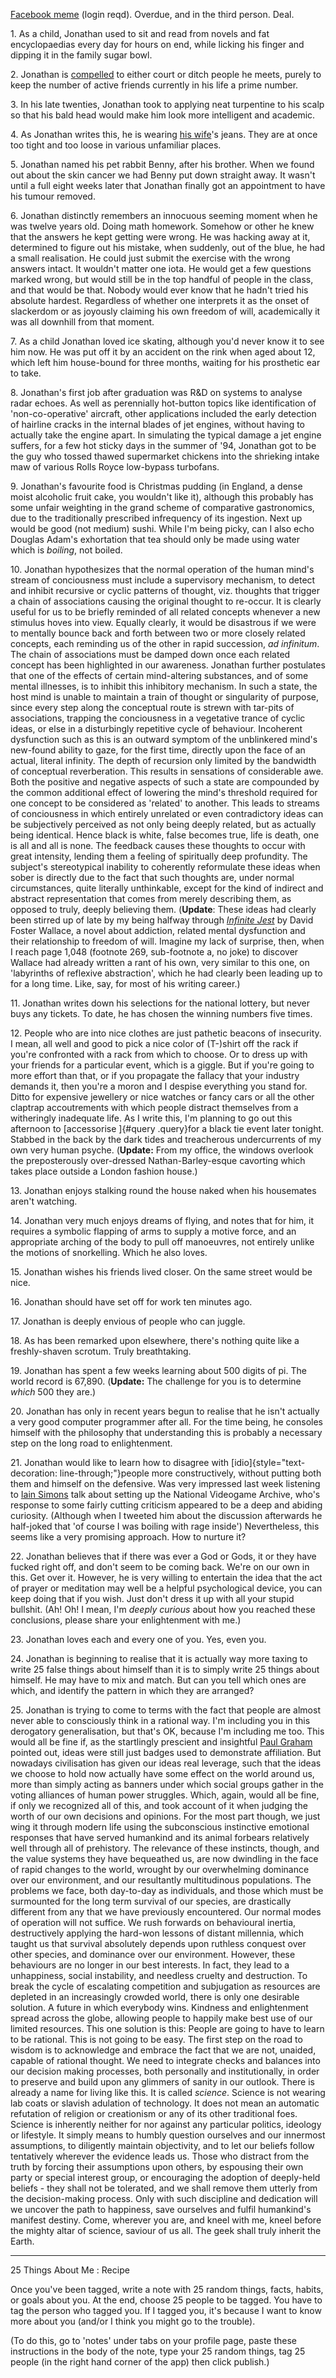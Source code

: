 <!--
.. title: 25 Things About Me
.. slug: 25-things-about-me
.. date: 2009-03-03 20:24:14-06:00
.. tags: Write
.. category: Write
.. link: 
.. description: 
.. type: text
-->


[Facebook meme](http://www.facebook.com/note.php?note_id=55945718188)
(login reqd). Overdue, and in the third person. Deal.

1\. As a child, Jonathan used to sit and read from novels and fat
encyclopaedias every day for hours on end, while licking his finger and
dipping it in the family sugar bowl.

2\. Jonathan is
[compelled](http://ebbs.english.vt.edu/exper/kcramer/anth/Pi.html) to
either court or ditch people he meets, purely to keep the number of
active friends currently in his life a prime number.

3\. In his late twenties, Jonathan took to applying neat turpentine to
his scalp so that his bald head would make him look more intelligent and
academic.

4\. As Jonathan writes this, he is wearing [his
wife](http://thesuze.com/)'s jeans. They are at once too tight and too
loose in various unfamiliar places.

5\. Jonathan named his pet rabbit Benny, after his brother. When we found
out about the skin cancer we had Benny put down straight away. It wasn't
until a full eight weeks later that Jonathan finally got an appointment
to have his tumour removed.

6\. Jonathan distinctly remembers an innocuous seeming moment when he was
twelve years old. Doing math homework. Somehow or other he knew that the
answers he kept getting were wrong. He was hacking away at it,
determined to figure out his mistake, when suddenly, out of the blue, he
had a small realisation. He could just submit the exercise with the
wrong answers intact. It wouldn't matter one iota. He would get a few
questions marked wrong, but would still be in the top handful of people
in the class, and that would be that. Nobody would ever know that he
hadn't tried his absolute hardest. Regardless of whether one interprets
it as the onset of slackerdom or as joyously claiming his own freedom of
will, academically it was all downhill from that moment.

7\. As a child Jonathan loved ice skating, although you'd never know it
to see him now. He was put off it by an accident on the rink when aged
about 12, which left him house-bound for three months, waiting for his
prosthetic ear to take.

8\. Jonathan's first job after graduation was R&D on systems to analyse
radar echoes. As well as perennially hot-button topics like
identification of 'non-co-operative' aircraft, other applications
included the early detection of hairline cracks in the internal blades
of jet engines, without having to actually take the engine apart. In
simulating the typical damage a jet engine suffers, for a few hot sticky
days in the summer of '94, Jonathan got to be the guy who tossed thawed
supermarket chickens into the shrieking intake maw of various Rolls
Royce low-bypass turbofans.

9\. Jonathan's favourite food is Christmas pudding (in England, a dense
moist alcoholic fruit cake, you wouldn't like it), although this
probably has some unfair weighting in the grand scheme of comparative
gastronomics, due to the traditionally prescribed infrequency of its
ingestion. Next up would be good (not medium) sushi. While I'm being
picky, can I also echo Douglas Adam's exhortation that tea should only
be made using water which is *boiling*, not boiled.

10\. Jonathan hypothesizes that the normal operation of the human mind's
stream of conciousness must include a supervisory mechanism, to detect
and inhibit recursive or cyclic patterns of thought, viz. thoughts that
trigger a chain of associations causing the original thought to
re-occur. It is clearly useful for us to be briefly reminded of all
related concepts whenever a new stimulus hoves into view. Equally
clearly, it would be disastrous if we were to mentally bounce back and
forth between two or more closely related concepts, each reminding us of
the other in rapid succession, *ad infinitum*. The chain of associations
must be damped down once each related concept has been highlighted in
our awareness. Jonathan further postulates that one of the effects of
certain mind-altering substances, and of some mental illnesses, is to
inhibit this inhibitory mechanism. In such a state, the host mind is
unable to maintain a train of thought or singularity of purpose, since
every step along the conceptual route is strewn with tar-pits of
associations, trapping the conciousness in a vegetative trance of cyclic
ideas, or else in a disturbingly repetitive cycle of behaviour.
Incoherent dysfunction such as this is an outward symptom of the
unblinkered mind's new-found ability to gaze, for the first time,
directly upon the face of an actual, literal infinity. The depth of
recursion only limited by the bandwidth of conceptual reverberation.
This results in sensations of considerable awe. Both the positive and
negative aspects of such a state are compounded by the common additional
effect of lowering the mind's threshold required for one concept to be
considered as 'related' to another. This leads to streams of
conciousness in which entirely unrelated or even contradictory ideas can
be subjectively perceived as not only being deeply related, but as
actually being identical. Hence black is white, false becomes true, life
is death, one is all and all is none. The feedback causes these thoughts
to occur with great intensity, lending them a feeling of spiritually
deep profundity. The subject's stereotypical inability to coherently
reformulate these ideas when sober is directly due to the fact that such
thoughts are, under normal circumstances, quite literally unthinkable,
except for the kind of indirect and abstract representation that comes
from merely describing them, as opposed to truly, deeply believing them.
(**Update**: These ideas had clearly been stirred up of late by my being
halfway through [*Infinite
Jest*](http://en.wikipedia.org/wiki/Infinite_jest) by David Foster
Wallace, a novel about addiction, related mental dysfunction and their
relationship to freedom of will. Imagine my lack of surprise, then, when
I reach page 1,048 (footnote 269, sub-footnote a, no joke) to discover
Wallace had already written a rant of his own, very similar to this one,
on 'labyrinths of reflexive abstraction', which he had clearly been
leading up to for a long time. Like, say, for most of his writing
career.)

11\. Jonathan writes down his selections for the national lottery, but
never buys any tickets. To date, he has chosen the winning numbers five
times.

12\. People who are into nice clothes are just pathetic beacons of
insecurity. I mean, all well and good to pick a nice color of (T-)shirt
off the rack if you're confronted with a rack from which to choose. Or
to dress up with your friends for a particular event, which is a giggle.
But if you're going to more effort than that, or if you propagate the
fallacy that your industry demands it, then you're a moron and I despise
everything you stand for. Ditto for expensive jewellery or nice watches
or fancy cars or all the other claptrap accoutrements with which people
distract themselves from a witheringly inadequate life. As I write this,
I'm planning to go out this afternoon to [accessorise ]{#query
.query}for a black tie event later tonight. Stabbed in the back by the
dark tides and treacherous undercurrents of my own very human psyche.
(**Update:** From my office, the windows overlook the preposterously
over-dressed Nathan-Barley-esque cavorting which takes place outside a
London fashion house.)

13\. Jonathan enjoys stalking round the house naked when his housemates
aren't watching.

14\. Jonathan very much enjoys dreams of flying, and notes that for him,
it requires a symbolic flapping of arms to supply a motive force, and an
appropriate arching of the body to pull off manoeuvres, not entirely
unlike the motions of snorkelling. Which he also loves.

15\. Jonathan wishes his friends lived closer. On the same street would
be nice.

16\. Jonathan should have set off for work ten minutes ago.

17\. Jonathan is deeply envious of people who can juggle.

18\. As has been remarked upon elsewhere, there's nothing quite like a
freshly-shaven scrotum. Truly breathtaking.

19\. Jonathan has spent a few weeks learning about 500 digits of pi. The
world record is 67,890. (**Update:** The challenge for you is to
determine *which* 500 they are.)

20\. Jonathan has only in recent years begun to realise that he isn't
actually a very good computer programmer after all. For the time being,
he consoles himself with the philosophy that understanding this is
probably a necessary step on the long road to enlightenment.

21\. Jonathan would like to learn how to disagree with
[idio]{style="text-decoration: line-through;"}people more
constructively, without putting both them and himself on the defensive.
Was very impressed last week listening to [Iain
Simons](http://iainsimons.com/2009/02/bafta-geeknight-2/) talk about
setting up the National Videogame Archive, who's response to some fairly
cutting criticism appeared to be a deep and abiding curiosity. (Although
when I tweeted him about the discussion afterwards he half-joked that
'of course I was boiling with rage inside') Nevertheless, this seems
like a very promising approach. How to nurture it?

22\. Jonathan believes that if there was ever a God or Gods, it or they
have fucked right off, and don't seem to be coming back. We're on our
own in this. Get over it. However, he is very willing to entertain the
idea that the act of prayer or meditation may well be a helpful
psychological device, you can keep doing that if you wish. Just don't
dress it up with all your stupid bullshit. (Ah! Oh! I mean, I'm *deeply
curious* about how you reached these conclusions, please share your
enlightenment with me.)

23\. Jonathan loves each and every one of you. Yes, even you.

24\. Jonathan is beginning to realise that it is actually way more taxing
to write 25 false things about himself than it is to simply write 25
things about himself. He may have to mix and match. But can you tell
which ones are which, and identify the pattern in which they are
arranged?

25\. Jonathan is trying to come to terms with the fact that people are
almost never able to consciously think in a rational way. I'm including
you in this derogatory generalisation, but that's OK, because I'm
including me too. This would all be fine if, as the startlingly
prescient and insightful [Paul
Graham](http://www.paulgraham.com/convergence.html) pointed out, ideas
were still just badges used to demonstrate affiliation. But nowadays
civilisation has given our ideas real leverage, such that the ideas we
choose to hold now actually have some effect on the world around us,
more than simply acting as banners under which social groups gather in
the voting alliances of human power struggles. Which, again, would all
be fine, if only we recognized all of this, and took account of it when
judging the worth of our own decisions and opinions. For the most part
though, we just wing it through modern life using the subconscious
instinctive emotional responses that have served humankind and its
animal forbears relatively well through all of prehistory. The relevance
of these instincts, though, and the value systems they have bequeathed
us, are now dwindling in the face of rapid changes to the world, wrought
by our overwhelming dominance over our environment, and our resultantly
multitudinous populations. The problems we face, both day-to-day as
individuals, and those which must be surmounted for the long term
survival of our species, are drastically different from any that we have
previously encountered. Our normal modes of operation will not suffice.
We rush forwards on behavioural inertia, destructively applying the
hard-won lessons of distant millennia, which taught us that survival
absolutely depends upon ruthless conquest over other species, and
dominance over our environment. However, these behaviours are no longer
in our best interests. In fact, they lead to a unhappiness, social
instability, and needless cruelty and destruction. To break the cycle of
escalating competition and subjugation as resources are depleted in an
increasingly crowded world, there is only one desirable solution. A
future in which everybody wins. Kindness and enlightenment spread across
the globe, allowing people to happily make best use of our limited
resources. This one solution is this: People are going to have to learn
to be rational. This is not going to be easy. The first step on the road
to wisdom is to acknowledge and embrace the fact that we are not,
unaided, capable of rational thought. We need to integrate checks and
balances into our decision making processes, both personally and
institutionally, in order to preserve and build upon any glimmers of
sanity in our outlook. There is already a name for living like this. It
is called *science*. Science is not wearing lab coats or slavish
adulation of technology. It does not mean an automatic refutation of
religion or creationism or any of its other traditional foes. Science is
inherently neither for nor against any particular politics, ideology or
lifestyle. It simply means to humbly question ourselves and our
innermost assumptions, to diligently maintain objectivity, and to let
our beliefs follow tentatively wherever the evidence leads us. Those who
distract from the truth by forcing their assumptions upon others, by
espousing their own party or special interest group, or encouraging the
adoption of deeply-held beliefs - they shall not be tolerated, and we
shall remove them utterly from the decision-making process. Only with
such discipline and dedication will we uncover the path to happiness,
save ourselves and fulfil humankind's manifest destiny. Come, wherever
you are, and kneel with me, kneel before the mighty altar of science,
saviour of us all. The geek shall truly inherit the Earth.

---

25 Things About Me : Recipe

Once you've been tagged, write a note with 25 random things, facts,
habits, or goals about you. At the end, choose 25 people to be tagged.
You have to tag the person who tagged you. If I tagged you, it's because
I want to know more about you (and/or I think you might go to the
trouble).

(To do this, go to 'notes' under tabs on your profile page, paste
these instructions in the body of the note, type your 25 random things,
tag 25 people (in the right hand corner of the app) then click publish.)
